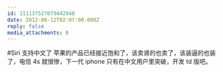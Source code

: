 ```yaml
---
id: 111137527879442948
date: 2012-06-12T02:07:00.000Z
reply: false
media_attachments: 0
---
```


#Siri 支持中文了 苹果的产品已经接近饱和了，该卖肾的也卖了，该装逼的也装了，电信 4s 就很惨，下一代 iphone 只有在中文用户里突破，开发 td 版吧。 ​​​​

